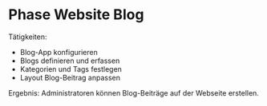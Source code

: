 # Phase Website Blog

Tätigkeiten:

* Blog-App konfigurieren
* Blogs definieren und erfassen
* Kategorien und Tags festlegen
* Layout Blog-Beitrag anpassen

Ergebnis: Administratoren können Blog-Beiträge auf der Webseite erstellen.